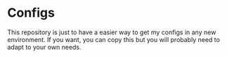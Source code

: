 # Configs

This repository is just to have a easier way to get my configs in any new environment.
If you want, you can copy this but you will probably need to adapt to your own needs.
